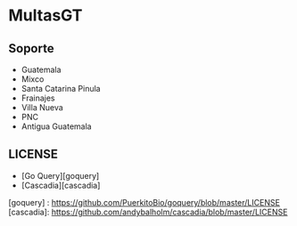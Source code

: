 # MultasGT


## Soporte
- Guatemala
- Mixco
- Santa Catarina Pinula
- Frainajes
- Villa Nueva
- PNC
- Antigua Guatemala

## LICENSE 
- [Go Query][goquery]
- [Cascadia][cascadia]

[goquery] : https://github.com/PuerkitoBio/goquery/blob/master/LICENSE
[cascadia]: https://github.com/andybalholm/cascadia/blob/master/LICENSE
